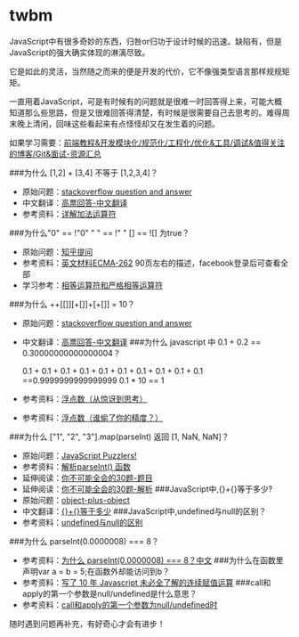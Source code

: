# twbm
JavaScript中有很多奇妙的东西，归咎or归功于设计时候的迅速。缺陷有，但是JavaScript的强大确实体现的淋漓尽致。

它是如此的灵活，当然随之而来的便是开发的代价，它不像强类型语言那样规规矩矩。

一直用着JavaScript，可是有时候有的问题就是很难一时回答得上来，可能大概知道那么些思路，但是又很难回答得清楚，有时候是很需要自己去思考的。难得周末晚上清闲，回味这些看起来有点怪怪却又在发生着的问题。

如果学习需要：[前端教程&开发模块化/规范化/工程化/优化&工具/调试&值得关注的博客/Git&面试-资源汇总][1]

###为什么 [1,2] + [3,4] 不等于 [1,2,3,4]？

 - 原始问题：[stackoverflow question and answer][2]
 - 中文翻译：[高票回答-中文翻译][3]
 - 参考资料：[详解加法运算符][4]

###为什么"0" == !"0" " " == !" " [] == ![] 为true？
 - 原始问题：[知乎提问][5]
 - 参考资料：[英文材料ECMA-262][6] 90页左右的描述，facebook登录后可查看全部
 - 学习参考：[相等运算符和严格相等运算符][7]

###为什么 ++[[]][+[]]+[+[]] = 10？
 - 原始问题：[stackoverflow question and answer][8]
 - 中文翻译：[高票回答-中文翻译][9]
###为什么 javascript 中 0.1 + 0.2 == 0.30000000000000004？

    0.1 + 0.1 + 0.1 + 0.1 + 0.1 + 0.1 + 0.1 + 0.1 + 0.1 + 0.1 ==0.9999999999999999
    0.1 * 10 == 1

 
 - 参考资料：[浮点数（从惊讶到思考）][10]
 - 参考资料：[浮点数（谁偷了你的精度？）][11]

###为什么 ["1", "2", "3"].map(parseInt) 返回 [1, NaN, NaN]？

 - 原始问题：[JavaScript Puzzlers!][12]
 - 参考资料：[解析parseInt() 函数][13]
 - 延伸阅读：[你不可能全会的30题-题目][14]
 - 延伸阅读：[你不可能全会的30题-解析][15]
###JavaScript中,{}+{}等于多少?
 - 原始问题：[object-plus-object][16]
 - 中文翻译：[{}+{}等于多少][17]
###JavaScript中,undefined与null的区别？
 - 参考资料：[undefined与null的区别][18]

###为什么 parseInt(0.0000008) === 8？
 - 参考资料：[为什么 parseInt(0.0000008) === 8？中文][19]
###为什么在函数里声明var a = b = 5;在函数外却能访问到b？
 - 参考资料：[写了 10 年 Javascript 未必全了解的连续赋值运算][20]
###call和apply的第一个参数是null/undefined是什么意思？
 - 参考资料：[call和apply的第一个参数为null/undefined时][21]


随时遇到问题再补充，有好奇心才会有进步！


  [1]: https://segmentfault.com/a/1190000007062464
  [2]: http://stackoverflow.com/questions/7124884/why-does-1-2-3-4-1-23-4-in-javascript
  [3]: http://justjavac.com/javascript/2012/12/18/why-does-1-2-plus-3-4-equal-1-23-4-in-javascript.html
  [4]: https://segmentfault.com/a/1190000007184573
  [5]: https://www.zhihu.com/question/29615998
  [6]: https://zh.scribd.com/document/56770557/ECMA-262
  [7]: http://javascript.ruanyifeng.com/grammar/operator.html#toc6
  [8]: http://stackoverflow.com/questions/7202157/why-does-return-the-string-10
  [9]: http://justjavac.com/javascript/2012/05/24/can-you-explain-why-10.html
  [10]: http://justjavac.com/codepuzzle/2012/11/02/codepuzzle-float-from-surprised-to-ponder.html
  [11]: http://justjavac.com/codepuzzle/2012/11/11/codepuzzle-float-who-stole-your-accuracy.html
  [12]: http://webcache.googleusercontent.com/search?q=cache:http://javascript-puzzlers.herokuapp.com/
  [13]: http://justjavac.com/javascript/2014/02/18/javascript-puzzlers-why-1-2-3-map-parseint-returns-1-NaN-NaN-in-javascript.html
  [14]: https://segmentfault.com/a/1190000006769211
  [15]: https://segmentfault.com/a/1190000006769330
  [16]: http://www.2ality.com/2012/01/object-plus-object.html
  [17]: https://segmentfault.com/a/1190000000264418
  [18]: http://www.ruanyifeng.com/blog/2014/03/undefined-vs-null.html
  [19]: http://justjavac.com/javascript/2015/01/08/why-parseint-0-00000008-euqal-8-in-js.html
  [20]: http://justjavac.com/javascript/2012/04/05/javascript-continuous-assignment-operator.html
  [21]: http://www.cnblogs.com/snandy/archive/2012/03/01/2373243.html
